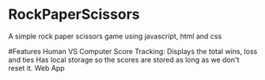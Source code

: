# RockPaperScissors
A simple rock paper scissors game using javascript, html and css

#Features
Human VS Computer 
Score Tracking: Displays the total wins, loss and ties
Has local storage so the scores are stored as long as we don't reset it. 
Web App
